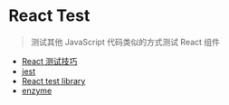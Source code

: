 # React Test

> 测试其他 JavaScript 代码类似的方式测试 React 组件

- [React 测试技巧](https://react.docschina.org/docs/testing-recipes.html)
- [jest](https://jestjs.io/zh-Hans/)
- [React test library](https://testing-library.com/docs/react-testing-library/intro)
- [enzyme](https://enzymejs.github.io/enzyme/)
